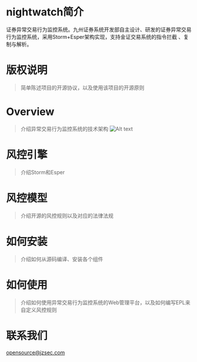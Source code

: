 # nightwatch简介
证券异常交易行为监控系统。九州证券系统开发部自主设计、研发的证券异常交易行为监控系统，采用Storm+Esper架构实现，支持金证交易系统的指令拦截 、复制与解析。

# 版权说明
> 简单陈述项目的开源协议，以及使用该项目的开源原则

# Overview
> 介绍异常交易行为监控系统的技术架构
![Alt text](https://github.com/JiuzhouSec/nightwatch/raw/master/Screenshots/jg.png)
# 风控引擎
> 介绍Storm和Esper

# 风控模型
> 介绍开源的风控规则以及对应的法律法规

# 如何安装
> 介绍如何从源码编译、安装各个组件

# 如何使用
> 介绍如何使用异常交易行为监控系统的Web管理平台，以及如何编写EPL来自定义风控规则

# 联系我们
opensource@jzsec.com
